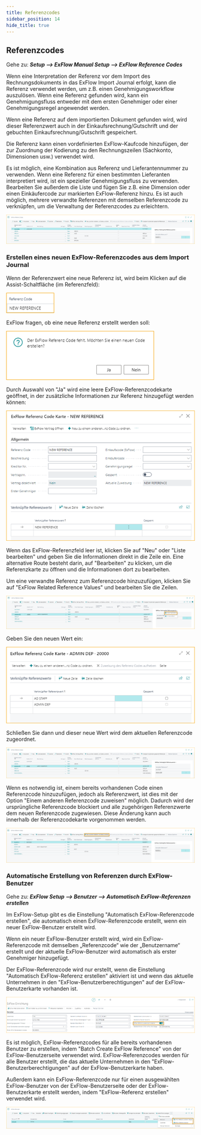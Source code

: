 ```yaml
---
title: Referenzcodes
sidebar_position: 14
hide_title: true
---
```

## Referenzcodes

Gehe zu: ***Setup \--\> ExFlow Manual Setup \--\> ExFlow Reference Codes***

Wenn eine Interpretation der Referenz vor dem Import des Rechnungsdokuments in das ExFlow Import Journal erfolgt, kann die Referenz verwendet werden, um z.B. einen Genehmigungsworkflow auszulösen. Wenn eine Referenz gefunden wird, kann ein Genehmigungsfluss entweder mit dem ersten Genehmiger oder einer Genehmigungsregel angewendet werden.

Wenn eine Referenz auf dem importierten Dokument gefunden wird, wird dieser Referenzwert auch in der Einkaufsrechnung/Gutschrift und der gebuchten Einkaufsrechnung/Gutschrift gespeichert.

Die Referenz kann einen vordefinierten ExFlow-Kaufcode hinzufügen, der zur Zuordnung der Kodierung zu den Rechnungszeilen (Sachkonto, Dimensionen usw.) verwendet wird.

Es ist möglich, eine Kombination aus Referenz und Lieferantennummer zu verwenden. Wenn eine Referenz für einen bestimmten Lieferanten interpretiert wird, ist ein spezieller Genehmigungsfluss zu verwenden. Bearbeiten Sie außerdem die Liste und fügen Sie z.B. eine Dimension oder einen Einkäufercode zur markierten ExFlow-Referenz hinzu. Es ist auch möglich, mehrere verwandte Referenzen mit demselben Referenzcode zu verknüpfen, um die Verwaltung der Referenzcodes zu erleichtern.

![ExFlow Referenzcodes](../../images/reference-codes-001.png)

### Erstellen eines neuen ExFlow-Referenzcodes aus dem Import Journal

Wenn der Referenzwert eine neue Referenz ist, wird beim Klicken auf die Assist-Schaltfläche (im Referenzfeld):

![Referenzfeld](../../images/reference-code-001.png)

ExFlow fragen, ob eine neue Referenz erstellt werden soll:

![Neue Referenz erstellen](../../images/reference-code-is-missing-001.png)

Durch Auswahl von "Ja" wird eine leere ExFlow-Referenzcodekarte geöffnet, in der zusätzliche Informationen zur Referenz hinzugefügt werden können:

![ExFlow Referenzcodekarte](../../images/reference-code-002.png)

Wenn das ExFlow-Referenzfeld leer ist, klicken Sie auf "Neu" oder "Liste bearbeiten" und geben Sie die Informationen direkt in die Zeile ein. Eine alternative Route besteht darin, auf "Bearbeiten" zu klicken, um die Referenzkarte zu öffnen und die Informationen dort zu bearbeiten.

Um eine verwandte Referenz zum Referenzcode hinzuzufügen, klicken Sie auf "ExFlow Related Reference Values" und bearbeiten Sie die Zeilen.

![ExFlow Referenzcodes](../../images/reference-codes-002.png)

Geben Sie den neuen Wert ein:

![ExFlow Referenzcodekarte](../../images/reference-code-003-related-reference-values.png)

Schließen Sie dann und dieser neue Wert wird dem aktuellen Referenzcode zugeordnet.

![ExFlow Referenzcodes](../../images/reference-codes-003.png)

Wenn es notwendig ist, einem bereits vorhandenen Code einen Referenzcode hinzuzufügen, jedoch als Referenzwert, ist dies mit der Option "Einem anderen Referenzcode zuweisen" möglich. Dadurch wird der ursprüngliche Referenzcode blockiert und alle zugehörigen Referenzwerte dem neuen Referenzcode zugewiesen. Diese Änderung kann auch innerhalb der Referenzcodekarte vorgenommen werden.

![ExFlow Referenzcodekarte](../../images/reference-codes-004.png)

### Automatische Erstellung von Referenzen durch ExFlow-Benutzer
Gehe zu: ***ExFlow Setup --> Benutzer --> Automatisch ExFlow-Referenzen erstellen***

Im ExFlow-Setup gibt es die Einstellung "Automatisch ExFlow-Referenzcode erstellen", die automatisch einen ExFlow-Referenzcode erstellt, wenn ein neuer ExFlow-Benutzer erstellt wird.

Wenn ein neuer ExFlow-Benutzer erstellt wird, wird ein ExFlow-Referenzcode mit demselben „Referenzcode“ wie der „Benutzername“ erstellt und der aktuelle ExFlow-Benutzer wird automatisch als erster Genehmiger hinzugefügt.

Der ExFlow-Referenzcode wird nur erstellt, wenn die Einstellung "Automatisch ExFlow-Referenz erstellen" aktiviert ist und wenn das aktuelle Unternehmen in den "ExFlow-Benutzerberechtigungen" auf der ExFlow-Benutzerkarte vorhanden ist.

![ExFlow Setup Benutzer](../../images/exflow-setup-users-002.png)

Es ist möglich, ExFlow-Referenzcodes für alle bereits vorhandenen Benutzer zu erstellen, indem "Batch Create ExFlow Reference" von der ExFlow-Benutzerseite verwendet wird. ExFlow-Referenzcodes werden für alle Benutzer erstellt, die das aktuelle Unternehmen in den "ExFlow-Benutzerberechtigungen" auf der ExFlow-Benutzerkarte haben.

Außerdem kann ein ExFlow-Referenzcode nur für einen ausgewählten ExFlow-Benutzer von der ExFlow-Benutzerseite oder der ExFlow-Benutzerkarte erstellt werden, indem "ExFlow-Referenz erstellen" verwendet wird.

![ExFlow Setup Benutzer](../../images/exflow-users-002.png)
